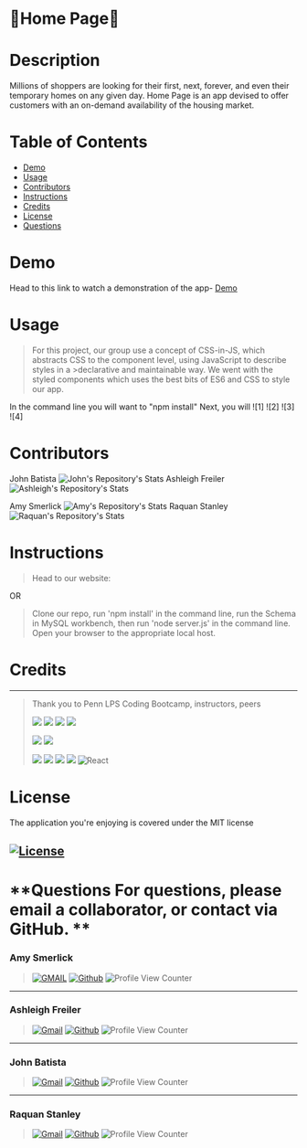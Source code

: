 <!-- background: #14174a -->
<!-- color: #ffc8d9 -->
<!-- font: centurygothic -->





# 🏡Home Page🏡

# **Description**
Millions of shoppers are looking for their first, next, forever, and even their temporary homes on any given day. Home Page is an app devised to offer customers with an on-demand availability of the housing market.



 # **Table of Contents**
 * [Demo](#demo)
 * [Usage](#usage)
 * [Contributors](#contributors)
 * [Instructions](#instructions)
 * [Credits](#credits)
 * [License](#license)
 * [Questions](#questions)

# **Demo**
Head to this link to watch a demonstration of the app- [Demo]()

# **Usage**
>For this project, our group use a concept of CSS-in-JS, which abstracts CSS to the component level, using JavaScript to describe styles in a >declarative and maintainable way. We went with the styled components which uses the best bits of ES6 and CSS to style our app.

In the command line you will want to "npm install"
Next, you will
![1]
![2]
![3]
![4]

# **Contributors**
John Batista 
![John's Repository's Stats](https://github-readme-stats.vercel.app/api/top-langs/?username=johnbatista1223&theme=blue-green)
Ashleigh Freiler
![Ashleigh's Repository's Stats](https://github-readme-stats.vercel.app/api/top-langs/?username=ARFreiler&theme=blue-green)

Amy Smerlick
![Amy's Repository's Stats](https://github-readme-stats.vercel.app/api/top-langs/?username=amysmerlick&theme=blue-green)
Raquan Stanley
![Raquan's Repository's Stats](https://github-readme-stats.vercel.app/api/top-langs/?username=Quando24&theme=blue-green)

# **Instructions**
>Head to our website: 

OR

>Clone our repo, run 'npm install' in the command line, run the Schema in MySQL workbench, then run 'node server.js' in the command line. Open your browser to the appropriate local host. 

# **Credits**
***
>Thank you to Penn LPS Coding Bootcamp, instructors, peers
>
> ![](https://img.shields.io/badge/CSS-239120?&style=for-the-badge&logo=css3&logoColor=white)  ![](	https://img.shields.io/badge/JavaScript-F7DF1E?style=for-the-badge&logo=javascript&logoColor=black) 
> ![](https://img.shields.io/badge/MongoDB-4EA94B?style=for-the-badge&logo=mongodb&logoColor=white) ![](https://img.shields.io/badge/npm-CB3837?style=for-the-badge&logo=npm&logoColor=white) 
>
> ![](https://img.shields.io/badge/styled--components-DB7093?style=for-the-badge&logo=styled-components&logoColor=white) ![](https://img.shields.io/badge/GraphQl-E10098?style=for-the-badge&logo=graphql&logoColor=white) 
>
> ![](https://img.shields.io/badge/Heroku-430098?style=for-the-badge&logo=heroku&logoColor=white) ![](https://img.shields.io/badge/Visual_Studio-5C2D91?style=for-the-badge&logo=visual%20studio&logoColor=white) ![](https://img.shields.io/badge/-ApolloGraphQL-311C87?style=for-the-badge&logo=apollo-graphql)
> ![](https://img.shields.io/badge/github-%23121011.svg?style=for-the-badge&logo=github&logoColor=white) ![React](https://img.shields.io/badge/react-%2320232a.svg?style=for-the-badge&logo=react&logoColor=%2361DAFB)
>



# **License**
The application you're enjoying is covered under the MIT license
## [![License](https://img.shields.io/badge/License-MIT%202.0-blue.svg)](https://opensource.org/licenses/MIT)

# **Questions For questions, please email a collaborator, or contact via GitHub. **

### **Amy Smerlick**
>
>[![GMAIL](https://img.shields.io/badge/Gmail-D14836?style=for-the-badge&logo=gmail&logoColor=white)](mailto:amysmerlick@gmail.com) [![Github](https://img.shields.io/badge/GitHub-100000?style=for-the-badge&logo=github&logoColor=white)](https://github.com/amysmerlick) ![Profile View Counter](https://komarev.com/ghpvc/?username=amysmerlick)
>

***

### **Ashleigh Freiler**
>
>[![Gmail](https://img.shields.io/badge/Gmail-D14836?style=for-the-badge&logo=gmail&logoColor=white)](mailto:ARFreiler@gmail.com) [![Github](https://img.shields.io/badge/GitHub-100000?style=for-the-badge&logo=github&logoColor=white)](https://github.com/ARFreiler) ![Profile View Counter](https://komarev.com/ghpvc/?username=arfreiler)
>

***

### **John Batista**
>
>[![Gmail](https://img.shields.io/badge/Gmail-D14836?style=for-the-badge&logo=gmail&logoColor=white)](mailto:batista651@gmail.com) [![Github](https://img.shields.io/badge/GitHub-100000?style=for-the-badge&logo=github&logoColor=white)](https://github.com/johnbatista1223) ![Profile View Counter](https://komarev.com/ghpvc/?username=johnbatista1223)
>

***

### **Raquan Stanley**
>
>[![Gmail](https://img.shields.io/badge/Gmail-D14836?style=for-the-badge&logo=gmail&logoColor=white)](mailto:raquan.stanley@gmail.com) [![Github](https://img.shields.io/badge/GitHub-100000?style=for-the-badge&logo=github&logoColor=white)](https://github.com/Quando24) ![Profile View Counter](https://komarev.com/ghpvc/?username=Quando24)
>
